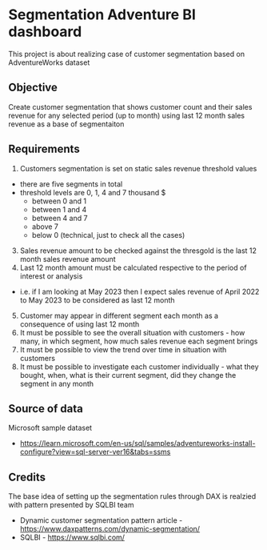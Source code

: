# Segmentation Adventure BI dashboard
This project is about realizing case of customer segmentation based on AdventureWorks dataset

## Objective
Create customer segmentation that shows customer count and their sales revenue for any selected period (up to month) using last 12 month sales revenue as a base of segmentaiton

## Requirements
1. Customers segmentation is set on static sales revenue threshold values
  - there are five segments in total
  - threshold levels are 0, 1, 4 and 7 thousand $
    - between 0 and 1
    - between 1 and 4
    - between 4 and 7
    - above 7
    - below 0 (technical, just to check all the cases) 
3. Sales revenue amount to be checked against the thresgold is the last 12 month sales revenue amount
4. Last 12 month amount must be calculated respective to the period of interest or analysis
  -  i.e. if I am looking at May 2023 then I expect sales revenue of April 2022 to May 2023 to be considered as last 12 month
5. Customer may appear in different segment each month as a consequence of using last 12 month
6. It must be possible to see the overall situation with customers - how many, in which segment, how much sales revenue each segment brings
7. It must be possible to view the trend over time in situation with customers
8. It must be possible to investigate each customer individually - what they bought, when, what is their current segment, did they change the segment in any month

## Source of data
Microsoft sample dataset
- https://learn.microsoft.com/en-us/sql/samples/adventureworks-install-configure?view=sql-server-ver16&tabs=ssms

## Credits
The base idea of setting up the segmentation rules through DAX is realzied with pattern presented by SQLBI team
- Dynamic customer segmentation pattern article - https://www.daxpatterns.com/dynamic-segmentation/
- SQLBI - https://www.sqlbi.com/
